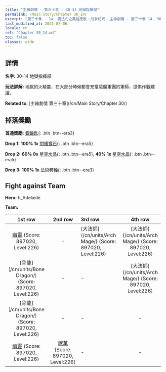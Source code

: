 ```yaml
---
title: "主線劇情 - 第三十章 - 30-14 地獄指揮部"
permalink: /Main Story/Chapter 30_14/
excerpt: "第三十章 - 14. 魔法门之英雄无敌：战争纪元  主線劇情 - 第三十章_14. 30-14 地獄指揮部"
last_modified_at: 2021-07-06
locale: cn
ref: "Chapter 30_14.md"
toc: false
classes: wide
---
```


## 詳情

 **名字:** 30-14 地獄指揮部

 **玩法詳解:** 地獄的火精靈，在大部分時候都會充當惡魔軍團的軍師，提供作戰建議。

 **Related to:** [主線劇情 第三十章](/cn/Main Story/Chapter 30/)

## 掉落獎勵

 **首通獎勵:** [銀鑰匙](/cn/Items/con_693/){: .btn .btn--era3}

 **Drop 1:** **100% 1x** [閃耀寶石](/cn/Items/mat_100/){: .btn .btn--era5}

 **Drop 2:** **60% 0x** [星空水晶](/cn/Items/mat_94/){: .btn .btn--era5}, **40% 1x** [星空水晶](/cn/Items/mat_94/){: .btn .btn--era5}

 **Drop 3:** **100% 1x** [法術卷軸](/cn/Items/con_694/){: .btn .btn--era3}


## Fight against Team
 **Hero:** h_Adelaide

 **Team:**


  | 1st row | 2nd row | 3rd row | 4th row |
  |:----:|:----:|:----|:----:|
  | [幽靈](/cn/units/Wight/) (Score: 897020, Level:226)  | - | [大法師](/cn/units/Arch Mage/) (Score: 897020, Level:226)  | [大法師](/cn/units/Arch Mage/) (Score: 897020, Level:226)  |
  | [骨龍](/cn/units/Bone Dragon/) (Score: 897020, Level:226)  | - | - | [大法師](/cn/units/Arch Mage/) (Score: 897020, Level:226)  |
  | [骨龍](/cn/units/Bone Dragon/) (Score: 897020, Level:226)  | - | - | - |
  | [幽靈](/cn/units/Wight/) (Score: 897020, Level:226)  | [歌革](/cn/units/Gog/) (Score: 897020, Level:226)  | - | - |


